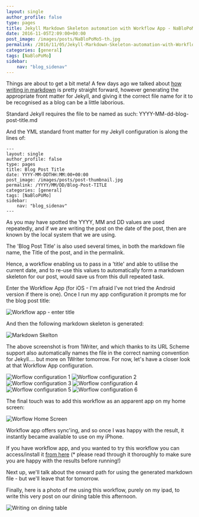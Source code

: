 ```yaml
---
layout: single
author_profile: false
type: pages
title: Jekyll Markdown Skeleton automation with Workflow App - NaBloPoMo 5
date: 2016-11-05T2:09:00+00:00
post_image: /images/posts/NaBloPoMo5-th.jpg
permalink: /2016/11/05/Jekyll-Markdown-Skeleton-automation-with-Workflow-App
categories: [general]
tags: [NaBloPoMo]
sidebar:
    nav: "blog_sidenav"
---
```


Things are about to get a bit meta! A few days ago we talked about [how writing in markdown](../02/Jekyll-Static-Site-Generator) is pretty straight forward, however generating the appropriate front matter for Jekyll, and giving it the correct file name for it to be recognised as a blog can be a little laborious.

Standard Jekyll requires the file to be named as such: YYYY-MM-dd-blog-post-title.md

And the YML standard front matter for my Jekyll configuration is along the lines of:

```
---
layout: single
author_profile: false
type: pages
title: Blog Post Title
date: YYYY-MM-DDTHH:MM:00+00:00
post_image: /images/posts/post-thumbnail.jpg
permalink: /YYYY/MM/DD/Blog-Post-TITLE
categories: [general]
tags: [NaBloPoMo]
sidebar:
    nav: "blog_sidenav"
---
```

As you may have spotted the YYYY, MM and DD values are used repeatedly, and if we are writing the post on the date of the post, then are known by the local system that we are using.

The 'Blog Post Title' is also used several times, in both the markdown file name, the Title of the post, and in the permalink.

Hence, a workflow enabling us to pass in a 'title' and able to utilise the current date, and to re-use this values to automatically form a markdown skeleton for our post, would save us from this dull repeated task. 

Enter the Workflow App (for iOS - I'm afraid I've not tried the Android version if there is one). Once I run my app configuration it prompts me for the blog post title:

![Workflow app - enter title](/images/posts/NaBloPoMo5-workflow-title.jpg)

And then the following markdown skeleton is generated:

![Markdown Skelton](/images/posts/NaBloPoMo5-skeleton.jpg)

The above screenshot is from 1Writer, and which thanks to its URL Scheme support also automatically names the file in the correct naming convention for Jekyll.... but more on 1Writer tomorrow. For now, let's have a closer look at that Workflow App configuration.

![Worflow configuration 1](/images/posts/NaBloPoMo5-workflow1.jpg)
![Worflow configuration 2](/images/posts/NaBloPoMo5-workflow2.jpg)
![Worflow configuration 3](/images/posts/NaBloPoMo5-workflow3.jpg)
![Worflow configuration 4](/images/posts/NaBloPoMo5-workflow4.jpg)
![Worflow configuration 5](/images/posts/NaBloPoMo5-workflow5.jpg)
![Worflow configuration 6](/images/posts/NaBloPoMo5-workflow6.jpg)

The final touch was to add this workflow as an apparent app on my home screen:

![Worflow Home Screen](/images/posts/NaBloPoMo5-workflow-homescreen.jpg)

Workflow app offers sync'ing, and so once I was happy with the result, it instantly became available to use on my iPhone.

If you have workflow app, and you wanted to try this workflow you can access/install it [from here](https://workflow.is/workflows/8bcb52e0892c4896824cf694f3cc04f9) (* please read through it thoroughly to make sure you are happy with the results before running!)

Next up, we'll talk about the onward path for using the generated markdown file - but we'll leave that for tomorrow.

Finally, here is a photo of me using this workflow, purely on my ipad, to write this very post on our dining table this afternoon.

![Writing on dining table](/images/posts/NaBloPoMo5-dining-table.jpg)